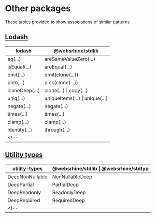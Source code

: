 # Other packages
These tables provided to show associations of similar patterns

## [Lodash](https://www.npmjs.com/package/lodash)
| lodash          | @websrhine/stdlib                      |
| --------------- | -------------------------------------- |
| eq(...)         | areSameValueZero(...)                  |
| isEqual(...)    | areEqual(...)                          |
| omit(...)       | omit(clone(...))                       |
| pick(...)       | pick(clone(...))                       |
| cloneDeep(...)  | clone(...) \| copy(...)                |
| uniq(...)       | uniqueItems(...) \| unique(...)        |
| negate(...)     | negate(...)                            |
| times(...)      | times(...) | timesMap(...)             |
| clamp(...)      | clamp(...) | clampNumber(...)          |
| identity(...)   | through(...)                           |
<!-- |                 |                                        | -->

## [Utility types](https://www.npmjs.com/package/utility-types)
| utility-types   | @websrhine/stdlib \| @websrhine/stdtyp |
| --------------- | -------------------------------------- |
| DeepNonNullable | NonNullableDeep                        |
| DeepPartial     | PartialDeep                            |
| DeepReadonly    | ReadonlyDeep                           |
| DeepRequired    | RequiredDeep                           |
<!-- |                 |                                        | -->
